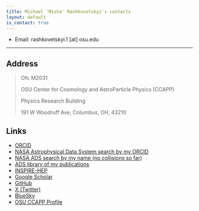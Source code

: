 ```yaml
---
title: Michael 'Misha' Rashkovetskyi's contacts
layout: default
is_contact: true
---
```


* Email: rashkovetskyi.1 [at] osu.edu

---

## Address

> Ofc M2031
>
> OSU Center for Cosmology and AstroParticle Physics (CCAPP)
>
> Physics Research Building
>
> 191 W Woodruff Ave, Columbus, OH, 43210

## Links

* [ORCID](https://orcid.org/0000-0001-7144-2349)
* [NASA Astrophysical Data System search by my ORCID](https://ui.adsabs.harvard.edu/search/q=orcid:0000-0001-7144-2349)
* [NASA ADS search by my name (no collisions so far)](https://ui.adsabs.harvard.edu/search/q=author:"rashkovetskyi,%20m")
* [ADS library of my publications](https://ui.adsabs.harvard.edu/public-libraries/Cx35iQhISOC4oNyvk2tqZA)
* [INSPIRE-HEP](https://inspirehep.net/authors/1900089)
* [Google Scholar](https://scholar.google.com/citations?user=z-_StAYAAAAJ)
* [GitHub](https://github.com/misharash)
* [X (Twitter)](https://x.com/rashkovetskyim)
* [BlueSky](https://bsky.app/profile/rashkovetsky.im)
* [OSU CCAPP Profile](https://ccapp.osu.edu/people/rashkovetskyi.1)